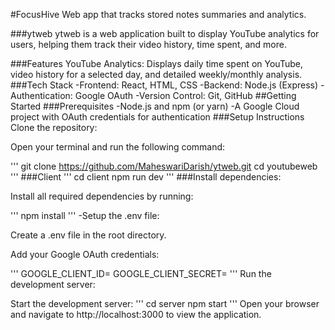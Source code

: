 


#FocusHive
Web app that tracks stored notes summaries and analytics.

###ytweb
ytweb is a web application built to display YouTube analytics for users, helping them track their video history, time spent, and more.

###Features
YouTube Analytics: Displays daily time spent on YouTube, video history for a selected day, and detailed weekly/monthly analysis.
###Tech Stack
-Frontend: React, HTML, CSS
-Backend: Node.js (Express)
-Authentication: Google OAuth
-Version Control: Git, GitHub
##Getting Started
###Prerequisites
-Node.js and npm (or yarn)
-A Google Cloud project with OAuth credentials for authentication
###Setup Instructions
Clone the repository:

Open your terminal and run the following command:

'''
git clone https://github.com/MaheswariDarish/ytweb.git
cd youtubeweb
'''
###Client
'''
cd client
npm run dev
'''
###Install dependencies:

Install all required dependencies by running:

'''
npm install
'''
-Setup the .env file:

Create a .env file in the root directory.

Add your Google OAuth credentials:

'''
GOOGLE_CLIENT_ID=<your-client-id>
GOOGLE_CLIENT_SECRET=<your-client-secret>
'''
Run the development server:

Start the development server:
'''
cd server
npm start
'''
Open your browser and navigate to http://localhost:3000 to view the application.


